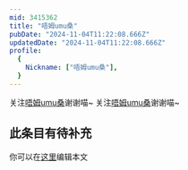 ```yaml
---
mid: 3415362
title: "唔姆umu桑"
pubDate: "2024-11-04T11:22:08.666Z"
updatedDate: "2024-11-04T11:22:08.666Z"
profile:
  {
    Nickname: ["唔姆umu桑"],
  }
---
```


关注[唔姆umu桑](https://space.bilibili.com/3415362)谢谢喵~ 关注[唔姆umu桑](https://space.bilibili.com/3415362)谢谢喵~

## 此条目有待补充
你可以在[这里](https://github.com/Yuhanawa/VTuber.ICU-Content/edit/master/v/唔姆umu桑/index.md)编辑本文
